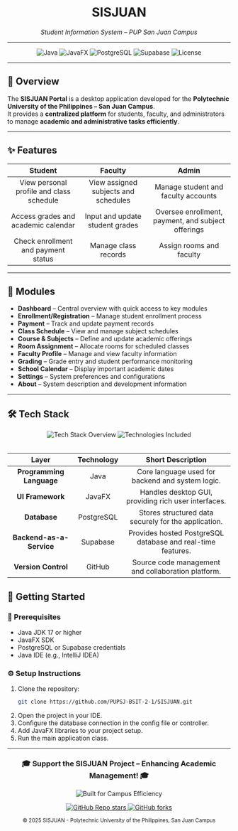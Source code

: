 <h1 align="center">SISJUAN</h1>
<p align="center"><em>Student Information System – PUP San Juan Campus</em></p>

---

<div align="center">
  <img src="https://img.shields.io/badge/Language-Java-orange" alt="Java">
  <img src="https://img.shields.io/badge/Framework-JavaFX-blue" alt="JavaFX">
  <img src="https://img.shields.io/badge/Database-PostgreSQL-336791?logo=postgresql&logoColor=white" alt="PostgreSQL">
  <img src="https://img.shields.io/badge/Hosted%20On-Supabase-3ECF8E?logo=supabase&logoColor=white" alt="Supabase">
  <img src="https://img.shields.io/badge/License-Academic-lightgrey" alt="License">
</div>

---

## 📖 Overview  

The **SISJUAN Portal** is a desktop application developed for the **Polytechnic University of the Philippines – San Juan Campus**.  
It provides a **centralized platform** for students, faculty, and administrators to manage **academic and administrative tasks efficiently**.  

---

## ✨ Features  

<div align="center">

| Student                                   | Faculty                                 | Admin                                    |
|:-----------------------------------------:|:---------------------------------------:|:----------------------------------------:|
| View personal profile and class schedule  | View assigned subjects and schedules    | Manage student and faculty accounts      |
| Access grades and academic calendar       | Input and update student grades         | Oversee enrollment, payment, and subject offerings |
| Check enrollment and payment status       | Manage class records                    | Assign rooms and faculty                 |

</div>

---

## 📂 Modules  

- **Dashboard** – Central overview with quick access to key modules  
- **Enrollment/Registration** – Manage student enrollment process  
- **Payment** – Track and update payment records  
- **Class Schedule** – View and manage subject schedules  
- **Course & Subjects** – Define and update academic offerings  
- **Room Assignment** – Allocate rooms for scheduled classes  
- **Faculty Profile** – Manage and view faculty information  
- **Grading** – Grade entry and student performance monitoring  
- **School Calendar** – Display important academic dates  
- **Settings** – System preferences and configurations  
- **About** – System description and development information  

---

## 🛠️ Tech Stack  

<div align="center">
  <!-- General descriptive badge for the tech stack -->
  <img src="https://img.shields.io/badge/Tech-Stack%20Overview-blue?style=for-the-badge" alt="Tech Stack Overview">
  <img src="https://img.shields.io/badge/Includes-Java%2C%20JavaFX%2C%20PostgreSQL%2C%20Supabase%2C%20GitHub-green?style=for-the-badge" alt="Technologies Included">
</div>

<br />

<div align="center">

| Layer                    | Technology    | Short Description                                           |
|:------------------------:|:-------------:|:-----------------------------------------------------------:|
| **Programming Language** | Java          | Core language used for backend and system logic.            |
| **UI Framework**         | JavaFX        | Handles desktop GUI, providing rich user interfaces.        |
| **Database**             | PostgreSQL    | Stores structured data securely for the application.        |
| **Backend-as-a-Service** | Supabase      | Provides hosted PostgreSQL database and real-time features. |
| **Version Control**      | GitHub        | Source code management and collaboration platform.          |

</div

---

## 🚀 Getting Started  

### 📌 Prerequisites
- Java JDK 17 or higher  
- JavaFX SDK  
- PostgreSQL or Supabase credentials  
- Java IDE (e.g., IntelliJ IDEA)  

### ⚙️ Setup Instructions
1. Clone the repository:  
   ```bash
   git clone https://github.com/PUPSJ-BSIT-2-1/SISJUAN.git
2. Open the project in your IDE.
3. Configure the database connection in the config file or controller.
4. Add JavaFX libraries to your project setup.
5. Run the main application class.

---

<div align="center">

  <h3>🎓 Support the SISJUAN Project – Enhancing Academic Management! 🎓</h3>

  <p> <img src="https://img.shields.io/badge/Designed for-Academic Excellence-blue?style=for-the-badge" alt="Built for Campus Efficiency"> </p>

  <p>
    <a href="https://github.com/PUPSJ-BSIT-2-1/SISJUAN/stargazers">
      <img 
        src="https://img.shields.io/github/stars/PUPSJ-BSIT-2-1/SISJUAN?style=social" 
        alt="GitHub Repo stars">
    </a>
    <a href="https://github.com/PUPSJ-BSIT-2-1/SISJUAN/network/members">
      <img 
        src="https://img.shields.io/github/forks/PUPSJ-BSIT-2-1/SISJUAN?style=social" 
        alt="GitHub forks">
    </a>
  </p>

  <sub>© 2025 SISJUAN - Polytechnic University of the Philippines, San Juan Campus</sub>

</div>


